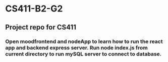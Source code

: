 # CS411-B2-G2
## Project repo for CS411
### Open moodfrontend and nodeApp to learn how to run the react app and backend express server. Run node index.js from current directory to run mySQL server to connect to database.
